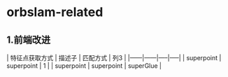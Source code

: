 # orbslam-related

## 1.前端改进
| 特征点获取方式    | 描述子    | 匹配方式   | 列3   |
|——|——|—–|—–|
|  superpoint | superpoint  | 1 |
| superpoint  | superpoint  | superGlue |
